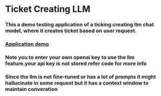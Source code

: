 # Ticket Creating LLM 
### This a demo testing application of a ticking creating llm chat model, where it creates ticket based on user request.

### [Application demo](https://ticketllmcrud-mxpbtdhudwx5tkgkyyo2vu.streamlit.app/)

### Note you to enter your own openai key to use the llm feature.your api key is not stored refer code for more info

### Since the llm is not fine-tuned or has a lot of prompts it might hallucinate in some request but it has a context window to maintain converation



